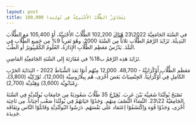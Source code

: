 ```yaml
---
layout: post
title: يَتَجَاوَزُ الطُّلَّابُ الأَجْنَبِيَّةُ فِي بُولندا 100,000 
---
```

 
في السَّنَةَ الجَامَعِيَّةَ 2022\23 [هُنَاكَ](https://notesfrompoland.com/2023/07/20/number-of-foreign-students-in-poland-passes-100000/) 102,200 الطُّلَّابُ الأَجْنَبِيَّةُ، أَوْ 105,400 مَع الطُّلَّابَ البَدِيلَةَ. تَزَايَدَ الرَّقمُ الطُّلَّابِ ثلاثاً مِن السَّنَةَ 2000، وهُوَ تَقرِياً 9% مِن جَمِيع الطُّلَّابِ في البَلَدَ. يَدْرُسُ مَعَظِم الظُّلَّابِ الإِدَارَةُ، العُلُومُ الكُمْبِيُوتِرُ أَو الطَّبُ. 

تَزَايَدَ هَذِه الرَّقمُ ب18% في مُقَارَنَةَ إِلى السَّنَةِ الجَامَعِيِّةِ المَاضِيِ.  

مَعَظَم الطُّلَّابِ أُوْكْرَانِيَّةُ - 48,700. 12,000 مِنْهُم أَتوْا بَعَدَ الشُّبَاطَ 2022 - البَدَايَةَ الحَرْبِ الكَامِلِ فِي أُوْكْرَانِيَأ. الجِنْسِيَاتُ بَعَضَ أُخْرَى، هُم بِيلَارُوسِيَّة (12,000)، تُوْرْكِيَّة (3,800)، زِمْبَابُوِيَّة (3,600) وَهِنْدِيَّة (2,700). 

تَصْبَحُ بُولَنْدَا شَعَبِيَّة بَيْنَ عَرِبَ. [يُخَرِّجُ](https://www.arabnews.com/node/2332966/saudi-arabia) 35 طُلَّابٌ سَعُودِيَةٌ مِن جَامِعَاتِ بُولَنْدِيَّةِ فِي السَّنَةُ الجَامِعَيَّةُ 22\23. النِّسَاءُ النِّصْفَ مِنهُم. وَجَدُوْا حَيَاتهُمُ فِي بُولَنْدَا صَعْب أَحِيَاناً. مِن نَاحِيَة أُخْرَى، وَجَدُوْا قُوَة وَاِكْتَشَفُوْا اِعَتَمَاد عَلَى نَفْسَهُم. دَرَسْوا البُولَنْدِيَّةِ وَقَابَلُوْا النَّاس وثِقَافَة جَدِيدَة. 
